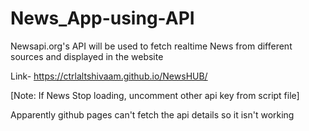 # News_App-using-API
Newsapi.org's API will be used to fetch realtime News from different sources and displayed in the website

Link- https://ctrlaltshivaam.github.io/NewsHUB/

[Note: If News Stop loading, uncomment other api key from script file]

Apparently github pages can't fetch the api details so it isn't working
